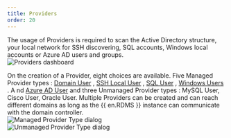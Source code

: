 ```yaml
---
title: Providers
order: 20
---
```

The usage of Providers is required to scan the Active Directory structure, your local network for SSH discovering, SQL accounts, Windows local accounts or Azure AD users and groups.  
![Providers dashboard](https://webdevolutions.azureedge.net/docs/en/server/ServerOp8140.png) 

On the creation of a Provider, eight choices are available. Five Managed Provider types : [Domain User](/server/privileged-access-management/providers/domain-provider/) , [SSH Local User](/server/privileged-access-management/providers/local-ssh-provider/) , [SQL User](/server/privileged-access-management/providers/sql-server-provider/) , [Windows Users](/server/privileged-access-management/providers/windows-users-provider/) . A nd [Azure AD User](/server/privileged-access-management/providers/azure-ad-user-provider/) and three Unmanaged Provider types : MySQL User, Cisco User, Oracle User. Multiple Providers can be created and can reach different domains as long as the {{ en.RDMS }} instance can communicate with the domain controller.  
![Managed Provider Type dialog](https://webdevolutions.azureedge.net/docs/en/server/ServerUs6021.png)  
![Unmanaged Provider Type dialog](https://webdevolutions.azureedge.net/docs/en/server/ServerOp8091.png) 

